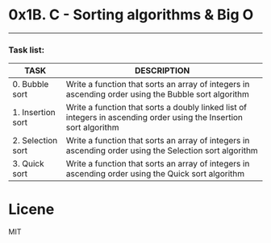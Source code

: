 # 0x1B. C - Sorting algorithms & Big O
---
### Task list: 
| TASK | DESCRIPTION |
| ------ | ------ |
|0. Bubble sort|Write a function that sorts an array of integers in ascending order using the Bubble sort algorithm|
|1. Insertion sort|Write a function that sorts a doubly linked list of integers in ascending order using the Insertion sort algorithm|
|2. Selection sort|Write a function that sorts an array of integers in ascending order using the Selection sort algorithm|
|3. Quick sort|Write a function that sorts an array of integers in ascending order using the Quick sort algorithm|

# Licene
MIT
